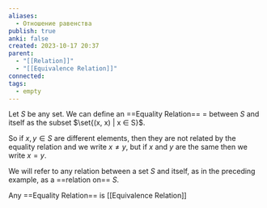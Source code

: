 ```yaml
---
aliases:
  - Отношение равенства
publish: true
anki: false
created: 2023-10-17 20:37
parent:
  - "[[Relation]]"
  - "[[Equivalence Relation]]"
connected: 
tags:
  - empty
---
```


Let $S$ be any set. We can define an ==Equality Relation== $=$ between $S$ and itself as the subset $\set{(x, x) | x ∈ S}$.

So if $x, y ∈ S$ are different elements, then they are not related by the equality relation and we write $x  \neq y$, but if $x$ and $y$ are the same then we write $x = y$.

We will refer to any relation between a set $S$ and itself, as in the preceding example, as a ==relation on== $S$.

Any ==Equality Relation== is [[Equivalence Relation]]









